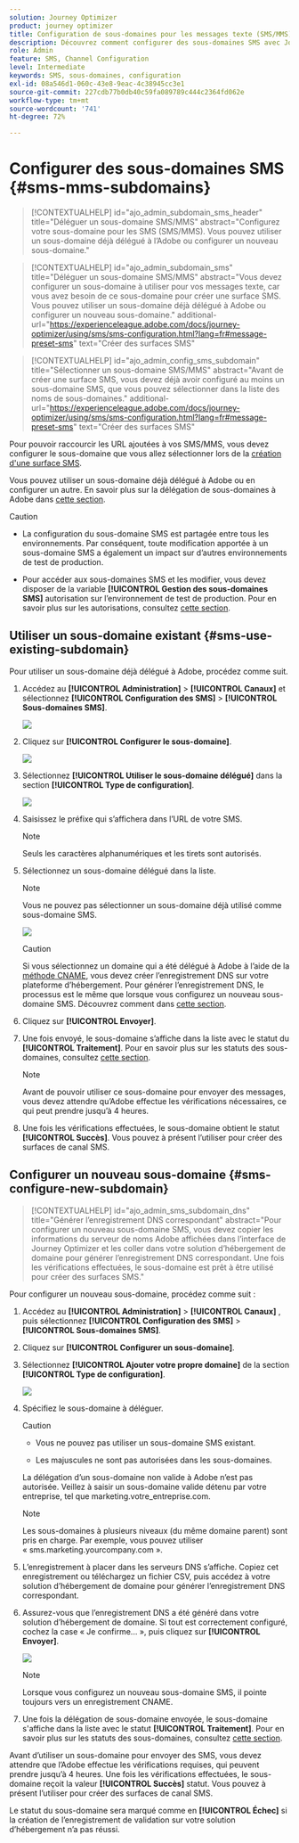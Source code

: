 ```yaml
---
solution: Journey Optimizer
product: journey optimizer
title: Configuration de sous-domaines pour les messages texte (SMS/MMS)
description: Découvrez comment configurer des sous-domaines SMS avec Journey Optimizer
role: Admin
feature: SMS, Channel Configuration
level: Intermediate
keywords: SMS, sous-domaines, configuration
exl-id: 08a546d1-060c-43e8-9eac-4c38945cc3e1
source-git-commit: 227cdb77b0db40c59fa089789c444c2364fd062e
workflow-type: tm+mt
source-wordcount: '741'
ht-degree: 72%

---
```


# Configurer des sous-domaines SMS {#sms-mms-subdomains}

>[!CONTEXTUALHELP]
>id="ajo_admin_subdomain_sms_header"
>title="Déléguer un sous-domaine SMS/MMS"
>abstract="Configurez votre sous-domaine pour les SMS (SMS/MMS). Vous pouvez utiliser un sous-domaine déjà délégué à l’Adobe ou configurer un nouveau sous-domaine."

>[!CONTEXTUALHELP]
>id="ajo_admin_subdomain_sms"
>title="Déléguer un sous-domaine SMS/MMS"
>abstract="Vous devez configurer un sous-domaine à utiliser pour vos messages texte, car vous avez besoin de ce sous-domaine pour créer une surface SMS. Vous pouvez utiliser un sous-domaine déjà délégué à Adobe ou configurer un nouveau sous-domaine."
>additional-url="https://experienceleague.adobe.com/docs/journey-optimizer/using/sms/sms-configuration.html?lang=fr#message-preset-sms" text="Créer des surfaces SMS"

>[!CONTEXTUALHELP]
>id="ajo_admin_config_sms_subdomain"
>title="Sélectionner un sous-domaine SMS/MMS"
>abstract="Avant de créer une surface SMS, vous devez déjà avoir configuré au moins un sous-domaine SMS, que vous pouvez sélectionner dans la liste des noms de sous-domaines."
>additional-url="https://experienceleague.adobe.com/docs/journey-optimizer/using/sms/sms-configuration.html?lang=fr#message-preset-sms" text="Créer des surfaces SMS"

Pour pouvoir raccourcir les URL ajoutées à vos SMS/MMS, vous devez configurer le sous-domaine que vous allez sélectionner lors de la [création d&#39;une surface SMS](sms-configuration.md#message-preset-sms).

Vous pouvez utiliser un sous-domaine déjà délégué à Adobe ou en configurer un autre. En savoir plus sur la délégation de sous-domaines à Adobe dans [cette section](../configuration/delegate-subdomain.md).

>[!CAUTION]
>
>* La configuration du sous-domaine SMS est partagée entre tous les environnements. Par conséquent, toute modification apportée à un sous-domaine SMS a également un impact sur d’autres environnements de test de production.
>
>* Pour accéder aux sous-domaines SMS et les modifier, vous devez disposer de la variable **[!UICONTROL Gestion des sous-domaines SMS]** autorisation sur l’environnement de test de production. Pour en savoir plus sur les autorisations, consultez [cette section](../administration/high-low-permissions.md).
>

## Utiliser un sous-domaine existant {#sms-use-existing-subdomain}

Pour utiliser un sous-domaine déjà délégué à Adobe, procédez comme suit.

1. Accédez au **[!UICONTROL Administration]** > **[!UICONTROL Canaux]** et sélectionnez **[!UICONTROL Configuration des SMS]** > **[!UICONTROL Sous-domaines SMS]**.

   ![](assets/sms_access-subdomains.png)

1. Cliquez sur **[!UICONTROL Configurer le sous-domaine]**.

   ![](assets/sms_set-up-subdomain.png)

1. Sélectionnez **[!UICONTROL Utiliser le sous-domaine délégué]** dans la section **[!UICONTROL Type de configuration]**.

   ![](assets/sms_use-delegated-subdomain.png)

1. Saisissez le préfixe qui sʼaffichera dans lʼURL de votre SMS.

   >[!NOTE]
   >
   >Seuls les caractères alphanumériques et les tirets sont autorisés.

1. Sélectionnez un sous-domaine délégué dans la liste.

   >[!NOTE]
   >
   >Vous ne pouvez pas sélectionner un sous-domaine déjà utilisé comme sous-domaine SMS.

   <!--Capital letters are not allowed in subdomains. TBC by PM-->

   ![](assets/sms_prefix-and-subdomain.png)

   <!--Note that you cannot use multiple delegated subdomains of the same parent domain. For example, if 'marketing1.yourcompany.com' is already delegated to Adobe for your SMS messages, you will not be able to use 'marketing2.yourcompany.com'. However, multi-level subdomains being supported for SMS, you may proceed using a subdomain of 'marketing1.yourcompany.com' (such as 'email.marketing1.yourcompany.com'), or a different parent domain.-->

   >[!CAUTION]
   >
   >Si vous sélectionnez un domaine qui a été délégué à Adobe à l’aide de la [méthode CNAME](../configuration/delegate-subdomain.md#cname-subdomain-delegation), vous devez créer l’enregistrement DNS sur votre plateforme d’hébergement. Pour générer l’enregistrement DNS, le processus est le même que lorsque vous configurez un nouveau sous-domaine SMS. Découvrez comment dans [cette section](#sms-configure-new-subdomain).

1. Cliquez sur **[!UICONTROL Envoyer]**.

1. Une fois envoyé, le sous-domaine s’affiche dans la liste avec le statut du **[!UICONTROL Traitement]**. Pour en savoir plus sur les statuts des sous-domaines, consultez [cette section](../configuration/about-subdomain-delegation.md#access-delegated-subdomains).<!--Same statuses?-->

   >[!NOTE]
   >
   >Avant de pouvoir utiliser ce sous-domaine pour envoyer des messages, vous devez attendre qu’Adobe effectue les vérifications nécessaires, ce qui peut prendre jusqu’à 4 heures.<!--Learn more in [this section](delegate-subdomain.md#subdomain-validation).-->

1. Une fois les vérifications effectuées, le sous-domaine obtient le statut **[!UICONTROL Succès]**. Vous pouvez à présent l’utiliser pour créer des surfaces de canal SMS.

## Configurer un nouveau sous-domaine {#sms-configure-new-subdomain}

>[!CONTEXTUALHELP]
>id="ajo_admin_sms_subdomain_dns"
>title="Générer l’enregistrement DNS correspondant"
>abstract="Pour configurer un nouveau sous-domaine SMS, vous devez copier les informations du serveur de noms Adobe affichées dans l’interface de Journey Optimizer et les coller dans votre solution d’hébergement de domaine pour générer l’enregistrement DNS correspondant. Une fois les vérifications effectuées, le sous-domaine est prêt à être utilisé pour créer des surfaces SMS."

Pour configurer un nouveau sous-domaine, procédez comme suit :

1. Accédez au **[!UICONTROL Administration]** > **[!UICONTROL Canaux]** , puis sélectionnez **[!UICONTROL Configuration des SMS]** > **[!UICONTROL Sous-domaines SMS]**.

1. Cliquez sur **[!UICONTROL Configurer un sous-domaine]**.

1. Sélectionnez **[!UICONTROL Ajouter votre propre domaine]** de la section **[!UICONTROL Type de configuration]**.

   ![](assets/sms_add-your-own-subdomain.png)

1. Spécifiez le sous-domaine à déléguer.

   >[!CAUTION]
   >
   >* Vous ne pouvez pas utiliser un sous-domaine SMS existant.
   >
   >* Les majuscules ne sont pas autorisées dans les sous-domaines.

   La délégation d’un sous-domaine non valide à Adobe n’est pas autorisée. Veillez à saisir un sous-domaine valide détenu par votre entreprise, tel que marketing.votre_entreprise.com.

   >[!NOTE]
   >
   >Les sous-domaines à plusieurs niveaux (du même domaine parent) sont pris en charge. Par exemple, vous pouvez utiliser « sms.marketing.yourcompany.com ».

1. L’enregistrement à placer dans les serveurs DNS s’affiche. Copiez cet enregistrement ou téléchargez un fichier CSV, puis accédez à votre solution d’hébergement de domaine pour générer l’enregistrement DNS correspondant.

1. Assurez-vous que l’enregistrement DNS a été généré dans votre solution d’hébergement de domaine. Si tout est correctement configuré, cochez la case « Je confirme... », puis cliquez sur **[!UICONTROL Envoyer]**.

   ![](assets/sms_add-your-own-subdomain-confirm.png)

   >[!NOTE]
   >
   >Lorsque vous configurez un nouveau sous-domaine SMS, il pointe toujours vers un enregistrement CNAME.

1. Une fois la délégation de sous-domaine envoyée, le sous-domaine s&#39;affiche dans la liste avec le statut **[!UICONTROL Traitement]**. Pour en savoir plus sur les statuts des sous-domaines, consultez [cette section](../configuration/about-subdomain-delegation.md#access-delegated-subdomains).<!--Same statuses?-->

Avant d’utiliser un sous-domaine pour envoyer des SMS, vous devez attendre que l’Adobe effectue les vérifications requises, qui peuvent prendre jusqu’à 4 heures.<!--Learn more in [this section](#subdomain-validation).--> Une fois les vérifications effectuées, le sous-domaine reçoit la valeur **[!UICONTROL Succès]** statut. Vous pouvez à présent l’utiliser pour créer des surfaces de canal SMS.

Le statut du sous-domaine sera marqué comme en **[!UICONTROL Échec]** si la création de lʼenregistrement de validation sur votre solution dʼhébergement nʼa pas réussi.
